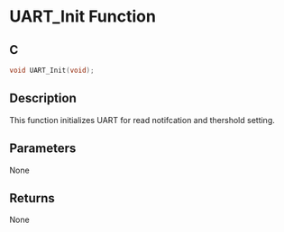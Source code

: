 # UART_Init Function

## C

```c
void UART_Init(void);
```

## Description

 This function initializes UART for read notifcation and thershold setting.

## Parameters

 None  

## Returns

 None 

